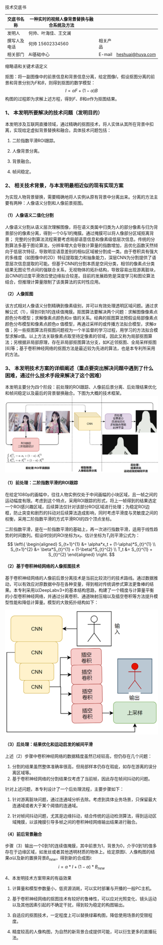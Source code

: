 技术交底书

| 交底书名称   | 一种实时的视频人像背景替换与融合系统及方法 |          |                  |
| ------------ | ------------------------------------------ | -------- | ---------------- |
| 发明人       | 何帅、叶海佳、王文澜                       |          |                  |
| 撰写人及电话 | 何帅 15602334560                           | 相关产品 |                  |
| 相关部门     | AI基础中心                                 | E-mail   | heshuai@huya.com |

缩略语和关键术语定义

抠图：将一副图像中的前景信息和背景信息分离，给定图像$I$，假设抠图分离的前景和背景分别为$F$和$B$，则得到抠图的数学模型：
$$
I = \alpha F+(1-\alpha)B
$$
构图的过程即为求解上述方程，得到$F$、$B$和$\alpha$作为抠图结果。

### 1、 本发明所要解决的技术问题（发明目的）

本发明涉及互联网直播领域，通过精确的抠图技术，将人实体从其所在背景中扣离，实现给定虚拟背景替换和融合。具体技术问题包括：

1) 二阶指数平滑ROI跟踪。

2) 人像背景分离。

3) 背景融合。

4) 帧间稳定。

### 2、 相关技术背景，与本发明最相近似的现有实现方案

为实现人物背景替换，需要精确地将人实例从原有背景中分离出来。分离的方法主要有两种：人像语义分割和人像前景抠图。

#### （1）人像语义二值化分割

人像语义分割从语义层次理解图像，将在语义类属中归类为人的部分像素与归为背景部分的像素分离，得到一个0与1的掩膜。通过掩膜可以将人像部分区域抠离背景；
完整的分割算法流程需要考虑局部语意信息和像素级低层次信息。传统的分割算法多基于图论算法，分辨率增大会导致计算量的指数增加，且优化函数天然倾向于低层次特征，导致明显语意差别的相似区域被分割成一类。由于卷积具有强大的多维度（如图像中的2D）特征提取能力和抽象能力，深层CNN为分割提供了语意层次信息提取的可能。但基于CNN的分割本质是空间分类，相邻的像素点分类结果无图论节点间的强联合关系，无视物体的拓扑结构，导致容易出现游离脏块，且CNN的过度平滑效应使边缘拟合较差。目前的发展趋势是深度学习和图论算法结合，但推理计算量限制了该类算法的实时性应用。

#### （2）人像抠图

该方式相对人像语义分割精确到像素级别，并可以有效处理透明区域问题。通过求解公式（1），得到0到1的连续值掩膜。抠图算法要解决两个问题：求解图像像素点颜色分布模型；求解像素点颜色和α 值的关系。经典的抠图算法预假设局部像素点颜色分布模型和像素点颜色$\alpha$ 值模型，再通过采样的或传播方法拟合模型，求解$\alpha$ 值；另一些抠图算法将抠图问题视为一个半监督的学习过程，用学习的方法拟合模型求解$\alpha$值。以上方法关联像素点取至待定像素的邻域，因此又称为局部抠图算法；另根据非局部原理，存在非局部抠图算法分支，如K近邻抠图、全局采样抠图[6]等；基于卷积神经网络的抠图方法是最近较为先进的算法，也是本专利所采用的方法。

### 3、 本发明技术方案的详细阐述（重点要突出解决问题中遇到了什么困难，通过什么技术手段来解决了这个困难）
本发明主要分为四个阶段：前处理的ROI跟踪、人像前后景分离、后处理结果优化和帧间稳定以及最后的背景替换融合。下图为大概的技术框架。
![](https://raw.githubusercontent.com/mightycatty/image_bed/master/images/20191113131339.png)
#### （1）前处理：二阶指数平滑的ROI跟踪

在给定1080p的画幅中，往往人物实例仅处于中间画幅的小块区域，且一帧之间的运动幅度有限。考虑到这个特点，采用ROI跟踪的形式，将上一帧得到的结果选定一个ROI感兴趣区域，后续算法仅针对该部分ROI区域进行处理；为稳定ROI边框，防止突变和剧烈的抖动对后续算法造成影响，同时考虑平滑度与灵敏度之间的权衡，采用二阶指数平滑的方式平滑ROI的四个顶点坐标。

二阶指数平滑，是在一阶指数平滑的基础上，再一次进行指数平滑，适用于线性趋势的时间数列。假设$t$时刻的ROI坐标为$x_t$、估计坐标为$T_t$则平滑公式为：
$$
\left\{
\begin{aligned}
S_{t+1}^{1} &= \alpha*x_t + (1-\alpha)*S_{t}^{1} \\
S_{t+1}^{2} &= \beta*S_{t}^{1} + (1-\beta)*S_{t}^{2} \\
T_t &= S_{t}^{1} + S_{t}^{2}
\end{aligned}
\right.
$$

#### （2）基于卷积神经网络的人像抠图技术

基于卷积神经网络的人像前后景分离技术是当前比较流行的技术路线。通过数据推动，可以有效应对原数据中存在各种变量，得到相对传统调参式算法更鲁棒的结果。本专利采用以DeepLabv3+的基本结构思路，构建了一个精度与计算量平衡的小型卷积神经网络，并通过分离卷积、通道映射压缩以及插空卷积等方法提升模型性能和降低计算量。模型的大致拓扑结构如下：

![](https://raw.githubusercontent.com/mightycatty/image_bed/master/images/20191113135118.png)

#### （3）后处理：结果优化和运动启发的帧间平滑

上述（2）步骤中卷积神经网络的数据精度虽然已经较高，但仍存在几个问题：

1. 分割的结果虽然整体准确率很高，但局部样本仍存在瑕疵，如存在游离的误分离区域等。
2. 基于卷积神经网络的分割结果仅考虑了当前帧，因此存在帧间抖动的问题。

针对上述问题，本专利设计了一个后处理流程，主要步骤如下：

1. 针对游离脏块问题，通过连通域分析去除。考虑到具体业务场景，只保留最大连通域或者大于某个阈值的连通域。

2. 针对帧间抖动问题，尤其是边缘抖动，结合传统的运动检测算法，得到运动区域掩膜，以该掩膜引导多帧之间的卷积神经网络输出结果进行融合。

#### （4）前后背景融合

步骤（3）输出一个0到1的连续值掩膜，其中前景为1，背景为0，介乎0到1的值多存在于边缘区域，如发丝或者其他透明材质的物体上。给定原图$I$、人像构图的结果$\alpha$以及新的置换背景$B_{new}$，得到新的合成图$i$:
$$
i = \alpha*I + (1-\alpha)*B_{new}
$$


4、本发明技术方案带来的有益效果

1) 计算量和模型参数量小，低资源消耗，可以实时部署与开播的一般PC主机。

2) 基于卷积神经网络的抠图技术有较好的鲁棒性，可以应对光照变化、镜头运动以及其他因素引起的不确定干扰，得到较为稳定的构图输出。

3) 自适应的抠图技术，一定程度上可以替换绿幕构图，降低使用场景的受限程度。

4) 精度较高的人像构图，为自然的新背景合成提供可能，可以衍生更多的直播玩法。